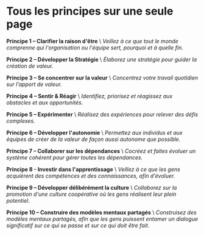 # Tous les principes sur une seule page


**Principe 1 – Clarifier la raison d'être** \ _Veillez à ce que tout le monde comprenne qui l'organisation ou l'équipe sert, pourquoi et à quelle fin._

**Principe 2 – Développer la Stratégie** \ _Élaborez une stratégie pour guider la création de valeur._

**Principe 3 – Se concentrer sur la valeur** \ _Concentrez votre travail quotidien sur l'apport de valeur._

**Principe 4 – Sentir & Réagir** \ _Identifiez, priorisez et réagissez aux obstacles et aux opportunités._

**Principe 5 – Expérimenter** \ _Réalisez des expériences pour relever des défis complexes._

**Principe 6 – Développer l'autonomie** \ _Permettez aux individus et aux équipes de créer de la valeur de façon aussi autonome que possible._

**Principe 7 – Collaborer sur les dépendances** \ _Cocréez et faites évoluer un système cohérent pour gérer toutes les dépendances._

**Principe 8 - Investir dans l'apprentissage** \ _Veillez à ce que les gens acquièrent des compétences et des connaissances, afin d'évoluer._

**Principe 9 – Développer délibérément la culture** \ _Collaborez sur la promotion d'une culture coopérative où les gens réalisent leur plein potentiel._

**Principe 10 – Construire des modèles mentaux partagés** \ _Construisez des modèles mentaux partagés, afin que les gens puissent entamer un dialogue significatif sur ce qui se passe et sur ce qui doit être fait._

